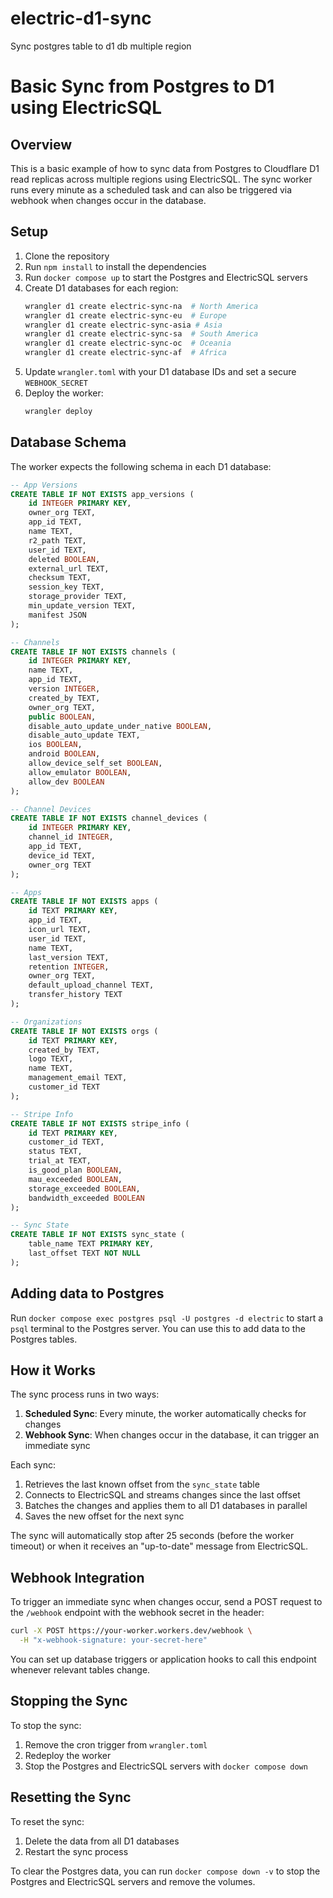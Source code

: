 # electric-d1-sync
Sync postgres table to d1 db multiple region

# Basic Sync from Postgres to D1 using ElectricSQL

## Overview

This is a basic example of how to sync data from Postgres to Cloudflare D1 read replicas across multiple regions using ElectricSQL. The sync worker runs every minute as a scheduled task and can also be triggered via webhook when changes occur in the database.

## Setup

1. Clone the repository
2. Run `npm install` to install the dependencies
3. Run `docker compose up` to start the Postgres and ElectricSQL servers
4. Create D1 databases for each region:
   ```bash
   wrangler d1 create electric-sync-na  # North America
   wrangler d1 create electric-sync-eu  # Europe
   wrangler d1 create electric-sync-asia # Asia
   wrangler d1 create electric-sync-sa  # South America
   wrangler d1 create electric-sync-oc  # Oceania
   wrangler d1 create electric-sync-af  # Africa
   ```
5. Update `wrangler.toml` with your D1 database IDs and set a secure `WEBHOOK_SECRET`
6. Deploy the worker:
   ```bash
   wrangler deploy
   ```

## Database Schema

The worker expects the following schema in each D1 database:

```sql
-- App Versions
CREATE TABLE IF NOT EXISTS app_versions (
    id INTEGER PRIMARY KEY,
    owner_org TEXT,
    app_id TEXT,
    name TEXT,
    r2_path TEXT,
    user_id TEXT,
    deleted BOOLEAN,
    external_url TEXT,
    checksum TEXT,
    session_key TEXT,
    storage_provider TEXT,
    min_update_version TEXT,
    manifest JSON
);

-- Channels
CREATE TABLE IF NOT EXISTS channels (
    id INTEGER PRIMARY KEY,
    name TEXT,
    app_id TEXT,
    version INTEGER,
    created_by TEXT,
    owner_org TEXT,
    public BOOLEAN,
    disable_auto_update_under_native BOOLEAN,
    disable_auto_update TEXT,
    ios BOOLEAN,
    android BOOLEAN,
    allow_device_self_set BOOLEAN,
    allow_emulator BOOLEAN,
    allow_dev BOOLEAN
);

-- Channel Devices
CREATE TABLE IF NOT EXISTS channel_devices (
    id INTEGER PRIMARY KEY,
    channel_id INTEGER,
    app_id TEXT,
    device_id TEXT,
    owner_org TEXT
);

-- Apps
CREATE TABLE IF NOT EXISTS apps (
    id TEXT PRIMARY KEY,
    app_id TEXT,
    icon_url TEXT,
    user_id TEXT,
    name TEXT,
    last_version TEXT,
    retention INTEGER,
    owner_org TEXT,
    default_upload_channel TEXT,
    transfer_history TEXT
);

-- Organizations
CREATE TABLE IF NOT EXISTS orgs (
    id TEXT PRIMARY KEY,
    created_by TEXT,
    logo TEXT,
    name TEXT,
    management_email TEXT,
    customer_id TEXT
);

-- Stripe Info
CREATE TABLE IF NOT EXISTS stripe_info (
    id TEXT PRIMARY KEY,
    customer_id TEXT,
    status TEXT,
    trial_at TEXT,
    is_good_plan BOOLEAN,
    mau_exceeded BOOLEAN,
    storage_exceeded BOOLEAN,
    bandwidth_exceeded BOOLEAN
);

-- Sync State
CREATE TABLE IF NOT EXISTS sync_state (
    table_name TEXT PRIMARY KEY,
    last_offset TEXT NOT NULL
);
```

## Adding data to Postgres

Run `docker compose exec postgres psql -U postgres -d electric` to start a `psql` terminal to the Postgres server. You can use this to add data to the Postgres tables.

## How it Works

The sync process runs in two ways:

1. **Scheduled Sync**: Every minute, the worker automatically checks for changes
2. **Webhook Sync**: When changes occur in the database, it can trigger an immediate sync

Each sync:
1. Retrieves the last known offset from the `sync_state` table
2. Connects to ElectricSQL and streams changes since the last offset
3. Batches the changes and applies them to all D1 databases in parallel
4. Saves the new offset for the next sync

The sync will automatically stop after 25 seconds (before the worker timeout) or when it receives an "up-to-date" message from ElectricSQL.

## Webhook Integration

To trigger an immediate sync when changes occur, send a POST request to the `/webhook` endpoint with the webhook secret in the header:

```bash
curl -X POST https://your-worker.workers.dev/webhook \
  -H "x-webhook-signature: your-secret-here"
```

You can set up database triggers or application hooks to call this endpoint whenever relevant tables change.

## Stopping the Sync

To stop the sync:

1. Remove the cron trigger from `wrangler.toml`
2. Redeploy the worker
3. Stop the Postgres and ElectricSQL servers with `docker compose down`

## Resetting the Sync

To reset the sync:

1. Delete the data from all D1 databases
2. Restart the sync process

To clear the Postgres data, you can run `docker compose down -v` to stop the Postgres and ElectricSQL servers and remove the volumes.
